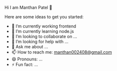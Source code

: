  Hi I am Manthan Patel 👋


<!--**Manthan11289/Manthan11289** is a ✨ _special_ ✨ repository because its `README.md` (this file) appears on your GitHub profile.-->

Here are some ideas to get you started:

- 🔭 I’m currently working frontend
- 🌱 I’m currently learning node.js
- 👯 I’m looking to collaborate on ...
- 🤔 I’m looking for help with ...
- 💬 Ask me about ...
- 📫 How to reach me: manthan002408@gmail.com 
- 😄 Pronouns: ...
- ⚡ Fun fact: ...

